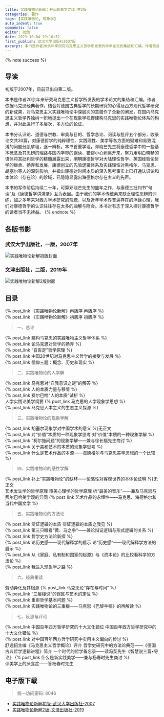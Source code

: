 ```yaml
---
title: 实践唯物论新解：开出现象学之维-共2版
categories: 著作
tags: [实践唯物论, 现象学]
auto_indent: true
comments: false
editor: 皎然
date: 2023-10-04 19:18:52
first_publish: 武汉大学出版社2007版
excerpt: 本书是作者20余年来研究马克思主义哲学所发表的学术论文的集结和汇编。作者依据马克思经典著作，结合对德国古典哲学的长期研究的心得及西方现代哲学研究的新成果，对马克思主义实践唯物论中深层次的意蕴作了全新的阐发，在国内马克思主义哲学界独树一帜地提出一个在现象学视野建构马克思的实践唯物论体系的构想，并对此进行了多层次，多方位的论证。
---
```

{% note success %}
## 导读
初版于2007年，目前已出自第二版。

本书是作者20余年来研究马克思主义哲学所发表的学术论文的集结和汇编。作者依据马克思经典著作，结合对德国古典哲学的长期研究的心得及西方现代哲学研究的新成果，对马克思主义实践唯物论中深层次的意蕴作了全新的阐发，在国内马克思主义哲学界独树一帜地提出一个在现象学视野建构马克思的实践唯物论体系的构想，并对此进行了多层次，多方位的论证。

本书分认识论、道德与宗教、审美与目的、哲学总论、阅读与批评五个部分，收录论文共30篇，对康德哲学的纯粹理性、实践理性、美学等各方面的疑难和易致混淆的问题分肌擘理，逐一辨析。本书首重学理，邓晓芒先生将康德哲学中的一些基本概念及其思辨的理路与国内学界的误读、错谬小心剥离开来，努力用明白晓畅的语体将其批判哲学的精髓展露出来，阐明康德哲学对大陆理性哲学、英国经验论哲学的继承、扬弃和发展，康德创立的先验逻辑体系及实践理性对黑格尔、马克思、胡塞尔等人的深刻影响，并指出康德对时间本质的深入思考事实上已打通认识论和本体论（存在论）的畛域，已隐隐显露出海德格尔存在主义的先声。

本书的写作前后持续二十年，可算邓晓芒先生的盛年之作，与康德三批判书“句读”及《康德哲学讲演录》互为表里。由于我们的学术传统素来缺乏理性思辨的训练，加之多年来对西方学术研究的荒疏，以及近年学术界普遍存在的浮躁心理，我们对康德哲学的认识往往存在太多的曲解与附会。本书对有志于深入探讨康德哲学的读者当不无裨益。
{% endnote %}
## 各版书影
### 武汉大学出版社，一版，2007年
![实践唯物论新解初版封面](/images/实践唯物论新解1版封面.png)
### 文津出版社，二版，2019年
![实践唯物论新解2版封面](/images/实践唯物论新解2版封面.jpg)

## 目录
{% post_link 《实践唯物论新解》再版序 再版序 %}<br/>
{% post_link 《实践唯物论新解》初版序 初版序 %}<br/>

> 一、总论

{% post_link 建构马克思的实践唯物主义哲学体系 %}<br/>
{% post_link 论马克思对哲学的扬弃 %}<br/>
{% post_link “自否定”哲学原理 %}<br/>
{% post_link 中国20世纪对马克思主义哲学的接受与发展 %}<br/>
{% post_link 信仰三题：概念、历史和现实 %}<br/>
> 二、实践唯物论的人学解

{% post_link 马克思对“自我意识之谜”的解答 %}<br/>
{% post_link 人的本质力量与移情 %}<br/>
{% post_link 费尔巴哈“人的本质”试析 %}<br/>
人学实践论美学纲要
{% post_link 马克思的人学现象学思想 %}<br/>
{% post_link 马克思人本主义的生态主义探源 %}<br/>
> 三、实践唯物论的现象学解

{% post_link 胡塞尔现象学对中国学术的意义 %}无正文<br/>
{% post_link 对“价值”本质的一种现象学思考 对“价值”本质的一种现象学解 %}<br/>
{% post_link “柯尔施问题”的现象学解——兼与徐长福先生商讨 %}<br/>
{% post_link 关于美和艺术的本质的现象学思考 %}<br/>
{% post_link 什么是艺术作品的本源——海德格尔与马克思美学思想的一个比较 %}<br/>
> 四、实践唯物论的感性学解

{% post_link 补上“实践唯物论”的缺环——论感性对客观世界的本体论证明 %}无正文<br/>
艺术发生学的哲学原理
审美心理学的哲学原理
析“最美的音乐”——兼及马克思与费尔巴哈美学观的异同
{% post_link 艺术作品的永恒性——马克思、海德格尔和当代中国文学 %}<br/>
> 五、实践唯物论的方法论

{% post_link 辩证逻辑的本质 辩证逻辑的本质之我见 %}<br/>
{% post_link 第三只眼看“黄、马之争”——兼论辩证逻辑与形式逻辑的关系 %}<br/>
{% post_link 哲学史方法论新探 %}<br/>
{% post_link 论历史感——现代解释学的启示 论“历史感”——现代解释学方法的启示 %}<br/>
{% post_link 从《家庭、私有制和国家的起源》与《资本论》的比较看科学的方法论 %}<br/>
{% post_link 我进入现象学之路 %}<br/>
> 六、经典重读

劳动异化及其根源
{% post_link 马克思论“存在与时间” %}<br/>
{% post_link “三层楼说”的误区与艺术的定位 %}<br/>
{% post_link 重审哲学基本问题 %}<br/>
{% post_link 实践唯物论的三重根——马克思《巴黎手稿》的再解读 %}<br/>
> 七、反思与评论

{% post_link 中国百年西方哲学研究的十大文化错位 中国百年西方哲学研究中的十大文化错位 %}<br/>
{% post_link 对中国百年西方哲学研究中实用主义偏向的检讨 %}<br/>
舒远招主编《马克思主义哲学概论》评介
哲学史研究中的方法论典范——《德国古典哲学逻辑进程》简介
一个时代的哲学备忘录——读冯契先生《智慧说三篇•导论》
{% post_link 什么是新实践美学——兼与杨春时先生商讨 %}<br/>
评美学上的厌食症——答杨春时先生
## 电子版下载
> 统一访问密码: 8046

- [实践唯物论新解初版-武汉大学出版社-2007](https://url92.ctfile.com/f/21466692-952919763-488014?p=8046)
- [实践唯物论新解2版-文津出版社-2019](https://url92.ctfile.com/f/21466692-952919958-baea7a?p=8046)
